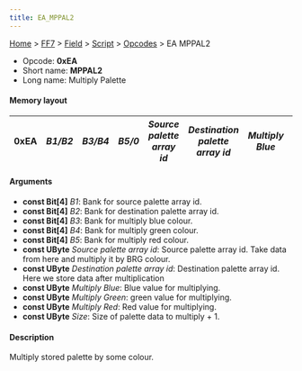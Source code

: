```yaml
---
title: EA_MPPAL2
---
```


[Home](../../../../index.md) > [FF7](../../../../FF7.md) > [Field](../../../Field.md) > [Script](../../Script.md) > [Opcodes](../Opcodes.md) > EA MPPAL2

-   Opcode: **0xEA**
-   Short name: **MPPAL2**
-   Long name: Multiply Palette

#### Memory layout

| 0xEA | *B1/B2* | *B3/B4* | *B5/0* | *Source palette array id* | *Destination palette array id* | *Multiply Blue* | *Multiply Green* | *Multiply Red* | *Size* |
|------|---------|---------|--------|---------------------------|--------------------------------|-----------------|------------------|----------------|--------|

#### Arguments

-   **const Bit\[4\]** *B1*: Bank for source palette array id.
-   **const Bit\[4\]** *B2*: Bank for destination palette array id.
-   **const Bit\[4\]** *B3*: Bank for multiply blue colour.
-   **const Bit\[4\]** *B4*: Bank for multiply green colour.
-   **const Bit\[4\]** *B5*: Bank for multiply red colour.
-   **const UByte** *Source palette array id*: Source palette array id. Take data from here and multiply it by BRG colour.
-   **const UByte** *Destination palette array id*: Destination palette array id. Here we store data after multiplication
-   **const UByte** *Multiply Blue*: Blue value for multiplying.
-   **const UByte** *Multiply Green*: green value for multiplying.
-   **const UByte** *Multiply Red*: Red value for multiplying.
-   **const UByte** *Size*: Size of palette data to multiply + 1.

#### Description

Multiply stored palette by some colour.
